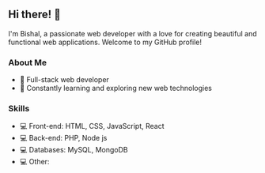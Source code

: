 ## Hi there! 👋
I'm Bishal, a passionate web developer with a love for creating beautiful and functional web applications. Welcome to my GitHub profile!
### About Me
- 💼 Full-stack web developer 
- 🌱 Constantly learning and exploring new web technologies
### Skills
- 💻 Front-end: HTML, CSS, JavaScript, React
- 💻 Back-end: PHP, Node js
- 💻 Databases: MySQL, MongoDB
- 💻 Other: 

